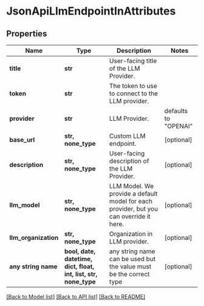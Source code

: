 # JsonApiLlmEndpointInAttributes


## Properties
Name | Type | Description | Notes
------------ | ------------- | ------------- | -------------
**title** | **str** | User-facing title of the LLM Provider. | 
**token** | **str** | The token to use to connect to the LLM provider. | 
**provider** | **str** | LLM Provider. | defaults to "OPENAI"
**base_url** | **str, none_type** | Custom LLM endpoint. | [optional] 
**description** | **str, none_type** | User-facing description of the LLM Provider. | [optional] 
**llm_model** | **str, none_type** | LLM Model. We provide a default model for each provider, but you can override it here. | [optional] 
**llm_organization** | **str, none_type** | Organization in LLM provider. | [optional] 
**any string name** | **bool, date, datetime, dict, float, int, list, str, none_type** | any string name can be used but the value must be the correct type | [optional]

[[Back to Model list]](../README.md#documentation-for-models) [[Back to API list]](../README.md#documentation-for-api-endpoints) [[Back to README]](../README.md)


